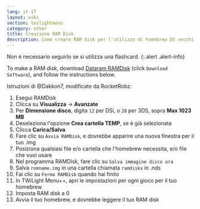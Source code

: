 ```yaml
---
lang: it-IT
layout: wiki
section: twilightmenu
category: other
title: Creazione RAM Disk
description: Come creare RAM disk per l'utilizzo di homebrew DS vecchi con TWiLight Menu++
---
```


Non è necessario seguirlo se si utilizza una flashcard.
{:.alert .alert-info}

To make a RAM disk, download [Dataram RAMDisk](http://memory.dataram.com/products-and-services/software/ramdisk#freeware) (click `Download Software`), and follow the instructions below.

Istruzioni di @Dakkon7, modificate da RocketRobz:

1. Esegui RAMDisk
1. Clicca su **Visualizza** -> **Avanzate**
1. Per **Dimensione disco**, digita `12` per DSi, o `28` per 3DS, sopra **Max 1023 MB**
1. Deseleziona l'opzione **Crea cartella TEMP**, se è già selezionata
1. Clicca **Carica/Salva**
1. Fare clic su `Avvia RAMDisk`, e dovrebbe apparire una nuova finestra per il tuo .img
1. Posiziona qualsiasi file e/o cartella che l'homebrew necessita, e/o file che vuoi usare
1. Nel programma RAMDisk, fare clic su `Salva immagine disco ora`
1. Salva `romname.img` in una cartella chiamata `ramdisks` in .nds
1. Fai clic su `Ferma RAMDisk` quando hai finito
1. In TWiLight Menu++, apri le impostazioni per ogni gioco per il tuo homebrew
1. Imposta RAM disk a 0
1. Avvia il tuo homebrew, e dovrebbe leggere il tuo RAM disk
